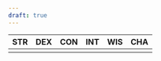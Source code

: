 ```yaml
---
draft: true
---
```


| STR | DEX | CON | INT | WIS | CHA |
| --- | --- | --- | --- | --- | --- |
|     |     |     |     |     |     |
